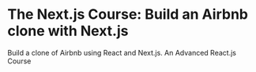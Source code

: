 # The Next.js Course: Build an Airbnb clone with Next.js

Build a clone of Airbnb using React and Next.js. An Advanced React.js Course
